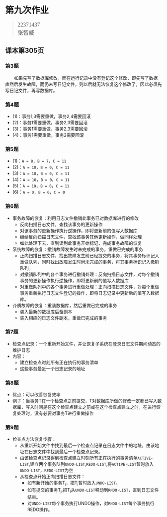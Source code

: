 # 第九次作业
> <font face='楷体' size=4>22371437 <br>
> 张智威</font>

## 课本第305页
### 第3题
&ensp; &ensp; &ensp;如果先写了数据库修改，而在运行记录中没有登记这个修改，即先写了数据库然后发生故障，而仍未写日记文件，则以后就无法恢复这个修改了，因此必须先写日记文件，再写数据库。

### 第4题
* (1)：事务1,3需要重做，事务2,4需要回滚
* (2)：事务1需要重做，事务2,3需要回滚
* (3)：事务1需要重做，事务2,3需要回滚
* (4)：事务1需要重做，事务2需要回滚

### 第5题
* (1)：`A = 8`，`B = 7`，`C = 11`
* (2)：`A = 10`，`B = 0`，`C = 11`
* (3)：`A = 10`，`B = 0`，`C = 11`
* (4)：`A = 10`，`B = 0`，`C = 11`
* (5)：`A = 10`，`B = 0`，`C = 11`
* (6)：`A = 0`，`B = 0`，`C = 0`

### 第6题
* 事务故障的恢复：利用日志文件撤销此事务已对数据库进行的修改
  * 反向扫描日志文件，查找该事务的更新操作
  * 对该事务的更新操作执行逆操作，即将更新前的值写入数据库
  * 继续反向扫描日志文件，查找该事务其他更新操作，做同样处理
  * 如此处理下去，直到读到此事务开始标记，完成事务故障的恢复
* 系统故障的恢复：撤销故障发生时未完成的事务，重做已完成的事务
  * 正向扫描日志文件，找出故障发生前已经提交的事务，将其事务标识记入重做队列，同时找出故障发生时尚未完成的事务，将其事务标识记入撤销队列。
  * 对撤销队列中的各个事务进行撤销处理：反向扫描日志文件，对每个撤销事务的更新操作执行逆操作，即将更新前的值写入数据库
  * 对重做队列中的各个事务进行重做处理：正向扫描日志文件，对每个重做事务重新执行日志文件登记的操作，即将日志记录中更新后的值写入数据库。
* 介质故障的恢复：重装数据库，然后重做已完成的事务
  * 装入最新的数据库后备副本
  * 装入相应的日志文件副本，重做已完成的事务

### 第7题
* 检查点记录：一个重新开始文件，并让恢复子系统在登录日志文件期间动态的维护日志
* 内容：
  * 建立检查点时刻所有正在执行的事务清单
  * 这些事务最近一个日志记录的地址

### 第8题
* 优点：可以改善恢复效率
* 例子：当事务T在一个检查点之前提交，T对数据库所做的修改一定都已写入数据库，写入时间是在这个检查点建立之前或在这个检查点建立之时，在进行恢复处理时，没有必要对事务T进行重做操作

### 第9题
* 检查点方法恢复步骤：
  * 从重新开始文件中找到最后一个检查点记录在日志文件中的地址，由该地址在日志文件中找到最后一个检查点记录。
  * 由该检查点记录得到检查点建立时刻所有正在执行的事务清单`ACTIVE-LIST`,建立两个事务队列`UNDO-LIST`,`REDO-LIST`,将`ACTIVE-LIST`暂时放入`UNDO-LIST`，`REDO-LIST`为空
  * 从检查点开始正向扫描日志文件：
    * 如有新开始的事务T<sub>i</sub>，把T<sub>i</sub>暂时放入`UNDO-LIST`。
    * 如有提交的事务T<sub>j</sub>,把T<sub>i</sub>从`UNDO-LIST`移动到`RNDO-LIST`，直到日志文件结束。
    * 对`UNDO-LIST`每个事务执行UNDO操作，对`RNDO-LIST`每个事务执行REDO操作。